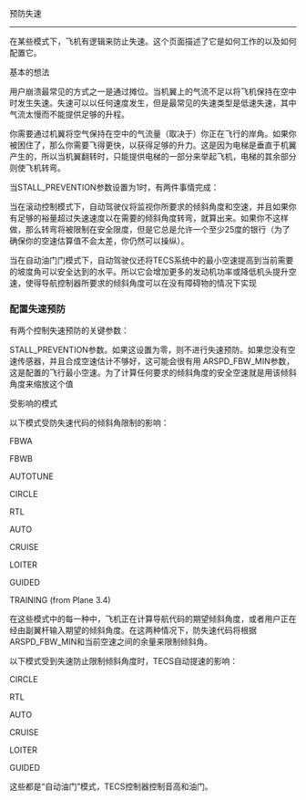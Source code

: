 预防失速

---

在某些模式下，飞机有逻辑来防止失速。这个页面描述了它是如何工作的以及如何配置它。

基本的想法

用户崩溃最常见的方式之一是通过摊位。当机翼上的气流不足以将飞机保持在空中时发生失速。失速可以以任何速度发生，但是最常见的失速类型是低速失速，其中气流太慢而不能提供足够的升程。

你需要通过机翼将空气保持在空中的气流量（取决于）你正在飞行的岸角。如果你被困住了，那么你需要飞得更快，以获得足够的升力。这是因为电梯是垂直于机翼产生的，所以当机翼翻转时，只能提供电梯的一部分来举起飞机，电梯的其余部分则使飞机转弯。

当STALL\_PREVENTION参数设置为1时，有两件事情完成：

当在滚动控制模式下，自动驾驶仪将监视你所要求的倾斜角度和空速，并且如果你有足够的裕量超过失速速度以在需要的倾斜角度转弯，就算出来。如果你不这样做，那么转弯将被限制在安全限度，但是它总是允许一个至少25度的银行（为了确保你的空速估算值不会太差，你仍然可以操纵）。

当在自动油门门模式下，自动驾驶仪还将TECS系统中的最小空速提高到当前需要的坡度角可以安全达到的水平。所以它会增加更多的发动机功率或降低机头提升空速，使得导航控制器所要求的倾斜角度可以在没有障碍物的情况下实现

### 配置失速预防

有两个控制失速预防的关键参数：

STALL\_PREVENTION参数。如果这设置为零，则不进行失速预防。如果您没有空速传感器，并且合成空速估计不够好，这可能会很有用ARSPD\_FBW\_MIN参数，这是配置的飞行最小空速。为了计算任何要求的倾斜角度的安全空速就是用该倾斜角度来缩放这个值

受影响的模式

以下模式受防失速代码的倾斜角限制的影响：

FBWA

FBWB

AUTOTUNE

CIRCLE

RTL

AUTO

CRUISE

LOITER

GUIDED

TRAINING \(from Plane 3.4\)

在这些模式中的每一种中，飞机正在计算导航代码的期望倾斜角度，或者用户正在经由副翼杆输入期望的倾斜角度。在这两种情况下，防失速代码将根据ARSPD\_FBW\_MIN和当前空速之间的余量来限制倾斜角。

以下模式受到失速防止限制倾斜角度时，TECS自动提速的影响：

CIRCLE

RTL

AUTO

CRUISE

LOITER

GUIDED

这些都是“自动油门”模式，TECS控制器控制音高和油门。

